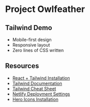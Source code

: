 # Project Owlfeather

## Tailwind Demo
* Mobile-first design
* Responsive layout
* Zero lines of CSS written

## Resources
* [React + Tailwind Installation](https://tailwindcss.com/docs/guides/create-react-app)
* [Tailwind Documentation](https://tailwindcss.com/docs)
* [Tailwind Cheat Sheet](https://nerdcave.com/tailwind-cheat-sheet)
* [Netlify Deployment Settings](https://dev.to/jtwray/netlify-deployment-config-settings-for-craco-react-apps-4ini)
* [Hero Icons Installation](https://github.com/tailwindlabs/heroicons)
